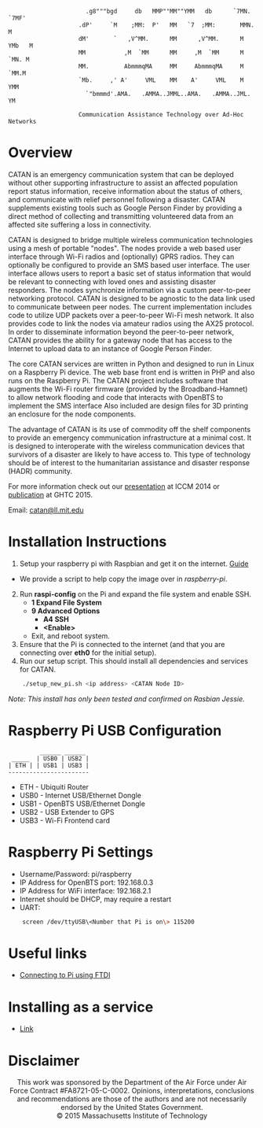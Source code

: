                           .g8"""bgd     db   MMP""MM""YMM   db      `7MN.   `7MF'
                        .dP'     `M    ;MM:  P'   MM   `7  ;MM:       MMN.    M  
                        dM'       `   ,V^MM.      MM      ,V^MM.      M YMb   M  
                        MM           ,M  `MM      MM     ,M  `MM      M  `MN. M  
                        MM.          AbmmmqMA     MM     AbmmmqMA     M   `MM.M  
                        `Mb.     ,' A'     VML    MM    A'     VML    M     YMM  
                          `"bmmmd'.AMA.   .AMMA..JMML..AMA.   .AMMA..JML.    YM  
                                                        
                        Communication Assistance Technology over Ad-Hoc Networks
                         
                         
# Overview

CATAN is an emergency communication system that can be deployed
without other supporting infrastructure to assist an affected
population report status information, receive information about the
status of others, and communicate with relief personnel following a
disaster.  CATAN supplements existing tools such as Google Person
Finder by providing a direct method of collecting and transmitting
volunteered data from an affected site suffering a loss in
connectivity.

CATAN is designed to bridge multiple wireless communication
technologies using a mesh of portable "nodes".  The nodes provide a
web based user interface through Wi-Fi radios and (optionally) GPRS
radios.  They can optionally be configured to provide an SMS based
user interface.  The user interface allows users to report a basic set
of status information that would be relevant to connecting with loved
ones and assisting disaster responders.  The nodes synchronize
information via a custom peer-to-peer networking protocol.  CATAN is
designed to be agnostic to the data link used to communicate between
peer nodes.  The current implementation includes code to utilize UDP
packets over a peer-to-peer Wi-Fi mesh network.  It also provides code
to link the nodes via amateur radios using the AX25 protocol.  In
order to disseminate information beyond the peer-to-peer network,
CATAN provides the ability for a gateway node that has access to the
Internet to upload data to an instance of Google Person Finder.

The core CATAN services are written in Python and designed to run in
Linux on a Raspberry Pi device.  The web base front end is written in
PHP and also runs on the Raspberry Pi.  The CATAN project includes
software that augments the Wi-Fi router firmware (provided by the
Broadband-Hamnet) to allow network flooding and code that interacts
with OpenBTS to implement the SMS interface Also included are design
files for 3D printing an enclosure for the node components.

The advantage of CATAN is its use of commodity off the shelf
components to provide an emergency communication infrastructure at a
minimal cost.  It is designed to interoperate with the wireless
communication devices that survivors of a disaster are likely to have
access to.  This type of technology should be of interest to the
humanitarian assistance and disaster response (HADR) community.

For more information check out our [presentation](https://www.youtube.com/watch?v=mckd1VZACb8) at ICCM 2014 or [publication](http://ieeexplore.ieee.org/stamp/stamp.jsp?arnumber=7343958) at GHTC 2015.

Email: catan@ll.mit.edu

# Installation Instructions

1. Setup your raspberry pi with Raspbian and get it on the internet. [Guide](http://www.raspberrypi.org/documentation/installation/installing-images/)
 * We provide a script to help copy the image over in *raspberry-pi*.
 
2. Run **raspi-config** on the Pi and expand the file system and enable SSH.
	* **1 Expand File System**
	* **9 Advanced Options**
		* **A4 SSH**
		* **\<Enable\>**
	* Exit, and reboot system.
3. Ensure that the Pi is connected to the internet (and that you are connecting over **eth0** for the initial setup).
4. Run our setup script.  This should install all dependencies and services for CATAN.
```bash
	./setup_new_pi.sh <ip address> <CATAN Node ID>
```

*Note: This install has only been tested and confirmed on Rasbian Jessie.*

# Raspberry Pi USB Configuration
             ______ ______
     _____  | USB0 | USB2 |
    | ETH | | USB1 | USB3 |
    -----------------------

*  ETH - Ubiquiti Router
* USB0 - Internet USB/Ethernet Dongle
* USB1 - OpenBTS USB/Ethernet Dongle
* USB2 - USB Extender to GPS
* USB3 - Wi-Fi Frontend card

# Raspberry Pi Settings

 - Username/Password: pi/raspberry
 - IP Address for OpenBTS port: 192.168.0.3
 - IP Address for WiFi interface: 192.168.2.1
 - Internet should be DHCP, may require a restart
 - UART: 
```bash
	screen /dev/ttyUSB\<Number that Pi is on\> 115200
```

# Useful links

- [Connecting to Pi using FTDI](http://workshop.raspberrypiaustralia.com/usb/ttl/connecting/2014/08/31/01-connecting-to-raspberry-pi-via-usb/)

# Installing as a service

- [Link](http://blog.scphillips.com/2013/07/getting-a-python-script-to-run-in-the-background-as-a-service-on-boot/)

# Disclaimer
<p align="center">
This work was sponsored by the Department of the Air Force under Air
Force Contract #FA8721-05-C-0002.  Opinions, interpretations,
conclusions and recommendations are those of the authors and are not
necessarily endorsed by the United States Government.
<br>
© 2015 Massachusetts Institute of Technology 
</p>
